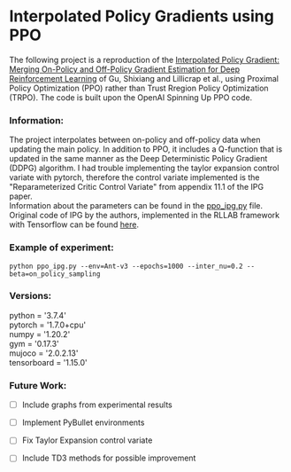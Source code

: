 # Interpolated Policy Gradients using PPO

The following project is a reproduction of the [Interpolated Policy Gradient: Merging On-Policy and Off-Policy Gradient Estimation for Deep Reinforcement Learning](https://arxiv.org/abs/1706.00387 "Named link title") of Gu, Shixiang and Lillicrap et al., using Proximal Policy Optimization (PPO) rather than Trust Rregion Policy Optimization (TRPO). The code is built upon the OpenAI Spinning Up PPO code.

### Information:
The project interpolates between on-policy and off-policy data when updating the main policy. In addition to PPO, it includes a Q-function that is updated in the same manner 
as the Deep Deterministic Policy Gradient (DDPG) algorithm.
I had trouble implementing the taylor expansion control variate with pytorch, therefore the control variate implemented is the "Reparameterized Critic Control Variate" from appendix 11.1 of the IPG paper.  
Information about the parameters can be found in the [ppo_ipg.py](https://github.com/pavlosSkev/ipg_ppo/blob/main/ppo_ipg.py) file.  
Original code of IPG by the authors, implemented in the RLLAB framework with Tensorflow can be found [here](https://github.com/shaneshixiang/rllabplusplus).


### Example of experiment:
`python ppo_ipg.py --env=Ant-v3 --epochs=1000 --inter_nu=0.2 --beta=on_policy_sampling`

### Versions:
python = '3.7.4'  
pytorch = '1.7.0+cpu'  
numpy = '1.20.2'  
gym = '0.17.3'  
mujoco = '2.0.2.13'  
tensorboard = '1.15.0'

### Future Work:
- [ ] Include graphs from experimental results
- [ ] Implement PyBullet environments
- [ ] Fix Taylor Expansion control variate
- [ ] Include TD3 methods for possible improvement

